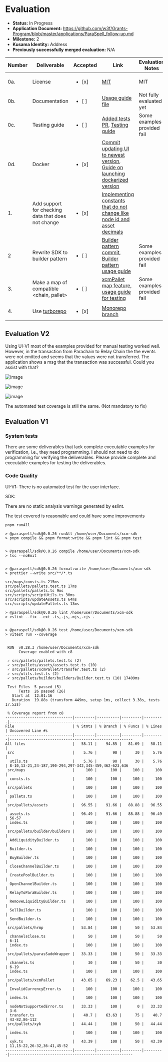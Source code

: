 # Evaluation

- **Status:** In Progress
- **Application Document:** https://github.com/w3f/Grants-Program/blob/master/applications/ParaSpell_follow-up.md
- **Milestone:** 2 
- **Kusama Identity:** Address
- **Previously successfully merged evaluation:** N/A

| Number | Deliverable | Accepted | Link | Evaluation Notes |
| ------ | ----------- | -------- | ---- |----------------- |
| 0a. | License | <ul><li>[x] </li></ul>|[MIT](https://github.com/paraspell/sdk/blob/main/LICENSE)| MIT| 
| 0b.  | Documentation | <ul><li>[ ] </li></ul> |[Usage guide file](https://github.com/paraspell/xcm-sdk/blob/main/README.md)| Not fully evaluated yet| 
| 0c.  | Testing guide | <ul><li>[ ] </li></ul> |[Added tests PR](https://github.com/paraspell/xcm-sdk/pull/19), [Testing guide](https://github.com/paraspell/xcm-sdk/tree/main/#-development)| Some examples provided fail | 
| 0d.  | Docker | <ul><li>[x] </li></ul> |[Commit updating UI to newest version](https://github.com/paraspell/ui-v1/commit/5dea10c4e814b7f0123441858c907c31fca0b081), [Guide on launching dockerized version](https://github.com/paraspell/ui#start-application-in-docker-container) | | 
| 1.  | Add support for checking data that does not change | <ul><li>[x] </li></ul> |[Implementing constants that do not change like node id and asset decimals](https://github.com/paraspell/sdk/commit/aea02541f7168d7a7f566b7311fcf70f6a977115)|  | 
| 2 | Rewrite SDK to builder pattern | <ul><li>[ ] </li></ul> |[Builder pattern commit](https://github.com/paraspell/sdk/commit/74fba22522449a75ecdc82a394ff2336d9c1ec05), [Builder pattern usage guide](https://github.com/paraspell/xcm-sdk/tree/main#currently-implemented-pallets)| Some examples provided fail | 
| 3.  | Make a map of compatible <chain, pallet> | <ul><li>[ ] </li></ul> |[xcmPallet map feature](https://github.com/paraspell/xcm-sdk/commit/8faa6ffb4e3e8640dd4a59008d2d456a1be0cefd), [usage guide for testing](https://github.com/paraspell/xcm-sdk/commit/c6f4bfa810444eab9f101dcdc2062ff7d7ca86b0)| Some examples provided fail | 
| 4.  | Use [turborepo](https://turbo.build/) | <ul><li>[x] </li></ul> |[Monorepo branch](https://github.com/paraspell/xcm-sdk/tree/beta-monorepo)| | 

## Evaluation V2

Using UI-V1 most of the examples provided for manual testing worked well. However, in the transaction from Parachain to Relay Chain the the events were not emitted and seems that the values were not transferred. The application shows a msg that the transaction was successful. Could you assist with that? 

![image](https://user-images.githubusercontent.com/112647953/216679088-15ac65c0-e18a-431d-9e4d-70f01ad9aa11.png)

![image](https://user-images.githubusercontent.com/112647953/216679348-62de240e-f900-4cfe-a743-f3a9d0a97c51.png)

![image](https://user-images.githubusercontent.com/112647953/216679430-e5dadfbb-2c83-45d9-aba0-165c3a424b57.png)


The automated test coverage is still the same. (Not mandatory to fix)

## Evaluation V1

### System tests

There are some deliverables that lack complete executable examples for verification, i.e., they need programming. I should not need to do programming for verifying the deliverables. Please provide complete and executable examples for testing the deliverables. 


### Code Quality

UI-V1:  There is no automated test for the user interface.

SDK: 

There are no static analysis warnings generated by eslint.

The test covered is reasonable and could have some improvements

```
pnpm runAll

> @paraspell/sdk@0.0.26 runAll /home/user/Documents/xcm-sdk
> pnpm compile && pnpm format:write && pnpm lint && pnpm test


> @paraspell/sdk@0.0.26 compile /home/user/Documents/xcm-sdk
> tsc --noEmit


> @paraspell/sdk@0.0.26 format:write /home/user/Documents/xcm-sdk
> prettier --write src/**/*.ts

src/maps/consts.ts 215ms
src/pallets/pallets.test.ts 17ms
src/pallets/pallets.ts 9ms
src/scripts/scriptUtils.ts 30ms
src/scripts/updateAssets.ts 64ms
src/scripts/updatePallets.ts 13ms

> @paraspell/sdk@0.0.26 lint /home/user/Documents/xcm-sdk
> eslint --fix --ext .ts,.js,.mjs,.cjs .


> @paraspell/sdk@0.0.26 test /home/user/Documents/xcm-sdk
> vitest run --coverage


 RUN  v0.28.3 /home/user/Documents/xcm-sdk
      Coverage enabled with c8

 ✓ src/pallets/pallets.test.ts (2)
 ✓ src/pallets/assets/assets.test.ts (10)
 ✓ src/pallets/xcmPallet/transfer.test.ts (2)
 ✓ src/utils.test.ts (2)
 ✓ src/pallets/builder/builders/Builder.test.ts (10) 17409ms

 Test Files  5 passed (5)
      Tests  26 passed (26)
   Start at  12:01:16
   Duration  19.88s (transform 449ms, setup 1ms, collect 3.38s, tests 17.52s)

 % Coverage report from c8
------------------------------|---------|----------|---------|---------|-------------------------------------------------------
File                          | % Stmts | % Branch | % Funcs | % Lines | Uncovered Line #s                                     
------------------------------|---------|----------|---------|---------|-------------------------------------------------------
All files                     |   58.11 |    94.85 |   81.69 |   58.11 |                                                       
 src                          |    5.76 |       90 |      30 |    5.76 |                                                       
  utils.ts                    |    5.76 |       90 |      30 |    5.76 | 8-10,13-21,24-187,190-294,297-342,345-459,462-623,636 
 src/maps                     |     100 |      100 |     100 |     100 |                                                       
  consts.ts                   |     100 |      100 |     100 |     100 |                                                       
 src/pallets                  |     100 |      100 |     100 |     100 |                                                       
  pallets.ts                  |     100 |      100 |     100 |     100 |                                                       
 src/pallets/assets           |   96.55 |    91.66 |   88.88 |   96.55 |                                                       
  assets.ts                   |   96.49 |    91.66 |   88.88 |   96.49 | 56-57                                                 
  index.ts                    |     100 |      100 |     100 |     100 |                                                       
 src/pallets/builder/builders |     100 |      100 |     100 |     100 |                                                       
  AddLiquidityBuilder.ts      |     100 |      100 |     100 |     100 |                                                       
  Builder.ts                  |     100 |      100 |     100 |     100 |                                                       
  BuyBuilder.ts               |     100 |      100 |     100 |     100 |                                                       
  CloseChannelBuilder.ts      |     100 |      100 |     100 |     100 |                                                       
  CreatePoolBuilder.ts        |     100 |      100 |     100 |     100 |                                                       
  OpenChannelBuilder.ts       |     100 |      100 |     100 |     100 |                                                       
  RelayToParaBuilder.ts       |     100 |      100 |     100 |     100 |                                                       
  RemoveLiquidityBuilder.ts   |     100 |      100 |     100 |     100 |                                                       
  SellBuilder.ts              |     100 |      100 |     100 |     100 |                                                       
  SendBuilder.ts              |     100 |      100 |     100 |     100 |                                                       
 src/pallets/hrmp             |   53.84 |      100 |      50 |   53.84 |                                                       
  channelsClose.ts            |      50 |      100 |      50 |      50 | 6-11                                                  
  index.ts                    |     100 |      100 |     100 |     100 |                                                       
 src/pallets/parasSudoWrapper |   33.33 |      100 |      50 |   33.33 |                                                       
  channels.ts                 |      30 |      100 |      50 |      30 | 6-19                                                  
  index.ts                    |     100 |      100 |     100 |     100 |                                                       
 src/pallets/xcmPallet        |   43.65 |    69.23 |    62.5 |   43.65 |                                                       
  InvalidCurrencyError.ts     |     100 |      100 |     100 |     100 |                                                       
  index.ts                    |     100 |      100 |     100 |     100 |                                                       
  nodeNotSupportedError.ts    |   33.33 |      100 |       0 |   33.33 | 3-6                                                   
  transfer.ts                 |    40.7 |    63.63 |      75 |    40.7 | 43-82,86-112                                          
 src/pallets/xyk              |   44.44 |      100 |      50 |   44.44 |                                                       
  index.ts                    |     100 |      100 |     100 |     100 |                                                       
  xyk.ts                      |   43.39 |      100 |      50 |   43.39 | 11,15-22,26-32,36-41,45-52                            
------------------------------|---------|----------|---------|---------|-------------------------------------------------------

```
